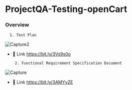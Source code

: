 # ProjectQA-Testing-openCart


### Overview


      1. Test Plan
![Capture2](https://user-images.githubusercontent.com/81514124/235932321-ec40fbce-bde9-41fb-b3b9-34a0cbe4db07.JPG)
- 💌 Link https://bit.ly/3Vs9s0o


       2. Functional Requirement Specification Document
![Capture](https://user-images.githubusercontent.com/81514124/235933753-e6123f11-10ca-4844-aca5-e0cc7410b57f.JPG)
- 💌 Link https://bit.ly/3AMYyZE
